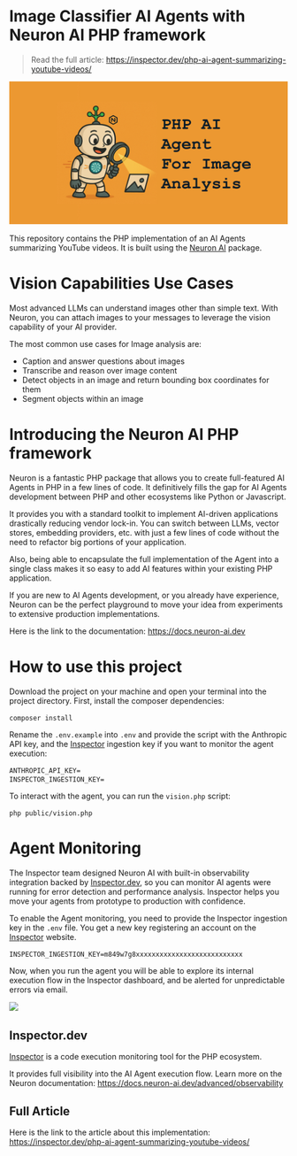 # Image Classifier AI Agents with Neuron AI PHP framework

> Read the full article: https://inspector.dev/php-ai-agent-summarizing-youtube-videos/

![](php-ai-agent-image-analysis.png)

This repository contains the PHP implementation of an AI Agents summarizing YouTube videos.
It is built using the [Neuron AI](https://github.com/inspector-apm/neuron-ai) package.

# Vision Capabilities Use Cases
Most advanced LLMs can understand images other than simple text. With Neuron, you can attach images to your messages 
to leverage the vision capability of your AI provider.

The most common use cases for Image analysis are:

- Caption and answer questions about images
- Transcribe and reason over image content
- Detect objects in an image and return bounding box coordinates for them
- Segment objects within an image

# Introducing the Neuron AI PHP framework
Neuron is a fantastic PHP package that allows you to create full-featured AI Agents in PHP in a few lines of code. 
It definitively fills the gap for AI Agents development between PHP and other ecosystems like Python or Javascript.

It provides you with a standard toolkit to implement AI-driven applications drastically reducing vendor lock-in. 
You can switch between LLMs, vector stores, embedding providers, etc. with just a few lines of code without the 
need to refactor big portions of your application.

Also, being able to encapsulate the full implementation of the Agent into a single class makes it so easy 
to add AI features within your existing PHP application.

If you are new to AI Agents development, or you already have experience, Neuron can be the perfect playground 
to move your idea from experiments to extensive production implementations.

Here is the link to the documentation: https://docs.neuron-ai.dev

# How to use this project

Download the project on your machine and open your terminal into the project directory.
First, install the composer dependencies:

```
composer install
```

Rename the `.env.example` into `.env` and provide the script with the Anthropic API key, 
and the [Inspector](https://inspector.dev) ingestion key if you want to monitor the agent execution:

```dotenv
ANTHROPIC_API_KEY=
INSPECTOR_INGESTION_KEY=
```

To interact with the agent, you can run the `vision.php` script:

```
php public/vision.php
```

# Agent Monitoring
The Inspector team designed Neuron AI with built-in observability integration backed by [Inspector.dev](https://inspector.dev/),
so you can monitor AI agents were running for error detection and performance analysis.
Inspector helps you move your agents from prototype to production with confidence.

To enable the Agent monitoring, you need to provide the Inspector ingestion key in the `.env` file.
You get a new key registering an account on the [Inspector](https://inspector.dev/) website.

```dotenv
INSPECTOR_INGESTION_KEY=m849w7g8xxxxxxxxxxxxxxxxxxxxxxxxxxx
```

Now, when you run the agent you will be able to explore its internal execution flow in the Inspector dashboard,
and be alerted for unpredictable errors via email.

![](https://inspector.dev/wp-content/uploads/2025/05/neuron-reranker-observability-1536x766.png)

## Inspector.dev
[Inspector](https://supadata.ai) is a code execution monitoring tool for the PHP ecosystem.

It provides full visibility into the AI Agent execution flow. Learn more on the Neuron documentation:
https://docs.neuron-ai.dev/advanced/observability

## Full Article
Here is the link to the article about this implementation: https://inspector.dev/php-ai-agent-summarizing-youtube-videos/